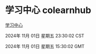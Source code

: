 # 学习中心 colearnhub
[学习中心](http://219.139.197.74:56308/colearnhub/)

2024年 11月 01日 星期五 23:30:02 CST

2024年 11月 01日 星期五 15:30:02 GMT
